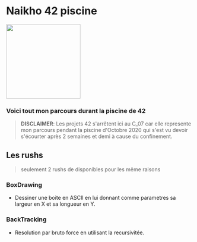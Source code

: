 # Naikho 42 piscine

<!-- ![42](https://upload.wikimedia.org/wikipedia/commons/8/8d/42_Logo.svg | width=100) -->
<img src="https://upload.wikimedia.org/wikipedia/commons/8/8d/42_Logo.svg" width="200">

### Voici tout mon parcours durant la piscine de 42

> **DISCLAIMER**: Les projets 42 s'arrêtent ici au C_07 car elle represente mon parcours pendant la piscine d'Octobre 2020
> qui s'est vu devoir s'écourter après 2 semaines et demi à cause du confinement.

## Les rushs

> seulement 2 rushs de disponibles pour les même raisons

### BoxDrawing
- Dessiner une boite en ASCII en lui donnant comme parametres sa largeur en X et sa longueur en Y.

### BackTracking
- Resolution par bruto force en utilisant la recursivitée.
